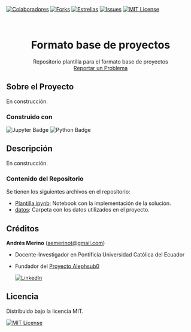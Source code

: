 <!-- Encabezado -->
[![Colaboradores][contributors-shield]][contributors-url]
[![Forks][forks-shield]][forks-url]
[![Estrellas][stars-shield]][stars-url]
[![Issues][issues-shield]][issues-url]
[![MIT License][license-shield]][license-url]

<!-- Título -->
<br />
<div align="center">

<h1 align="center">Formato base de proyectos</h1>
  <p align="center">
    Repositorio plantilla para el formato base de proyectos
    <br />
    <a href="https://github.com/andres-merino/FormatoBaseProyectos/issues">Reportar un Problema</a>
  </p>
</div>


<!-- Cuerpo -->
## Sobre el Proyecto

En construcción.


### Construido con

![Jupyter Badge](https://img.shields.io/badge/Jupyter-F37626?logo=jupyter&logoColor=fff&style=for-the-badge) 
![Python Badge](https://img.shields.io/badge/Python-3776AB?logo=python&logoColor=fff&style=for-the-badge) 


## Descripción

En construcción.

### Contenido del Repositorio

Se tienen los siguientes archivos en el repositorio:

- [Plantilla.ipynb](/Plantilla.ipynb): Notebook con la implementación de la solución.
- [datos](/datos): Carpeta con los datos utilizados en el proyecto.
 
 
## Créditos

**Andrés Merino** (aemerinot@gmail.com) 

- Docente-Investigador en Pontificia Universidad Católica del Ecuador
- Fundador del [Proyecto Alephsub0](https://www.alephsub0.org/about/)
  
  [![LinkedIn][linkedin-shield]][linkedin-url-aemt]

## Licencia

Distribuido bajo la licencia MIT. 

[![MIT License][license-shield]][license-url]




<!-- MARKDOWN LINKS & IMAGES -->
[contributors-shield]: https://img.shields.io/github/contributors/andres-merino/FormatoBaseProyectos.svg?style=for-the-badge
[contributors-url]: https://github.com/andres-merino/FormatoBaseProyectos/graphs/contributors
[forks-shield]: https://img.shields.io/github/forks/andres-merino/FormatoBaseProyectos.svg?style=for-the-badge
[forks-url]: https://github.com/andres-merino/FormatoBaseProyectos/forks
[stars-shield]: https://img.shields.io/github/stars/andres-merino/FormatoBaseProyectos?style=for-the-badge
[stars-url]: https://github.com/andres-merino/FormatoBaseProyectos/stargazers
[issues-shield]: https://img.shields.io/github/issues/andres-merino/FormatoBaseProyectos.svg?style=for-the-badge
[issues-url]: https://github.com/andres-merino/FormatoBaseProyectos/issues
[license-shield]: https://img.shields.io/github/license/andres-merino/FormatoBaseProyectos.svg?style=for-the-badge
[license-url]: https://es.wikipedia.org/wiki/Licencia_MIT
[linkedin-shield]: https://img.shields.io/badge/linkedin-%230077B5.svg?style=for-the-badge&logo=linkedin&logoColor=white
[linkedin-url-aemt]: https://www.linkedin.com/in/andrés-merino-010a9b12b/